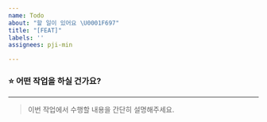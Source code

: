 ```yaml
---
name: Todo
about: "할 일이 있어요 \U0001F697"
title: "[FEAT]"
labels: ''
assignees: pji-min

---
```


### ⭐️ 어떤 작업을 하실 건가요?
---
> 이번 작업에서 수행할 내용을 간단히 설명해주세요.
